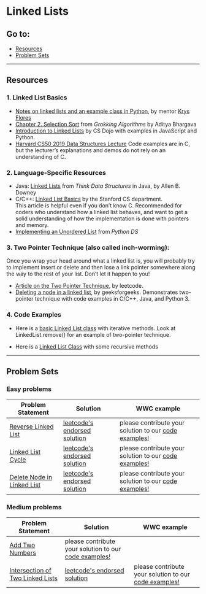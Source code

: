 # Linked Lists

## Go to:
 * [Resources](#resources)
 * [Problem Sets](#problem-sets)

___

## Resources

### 1. Linked List Basics
* [Notes on linked lists and an example class in Python](https://github.com/rogue0137/practice/blob/master/data_structure_info/linked_lists/linked_lists.md), by mentor [Krys Flores](https://www.krysflores.com)
* [Chapter 2. Selection Sort](https://livebook.manning.com/book/grokking-algorithms/chapter-2/) from _Grokking Algorithms_ by Aditya Bhargava
* [Introduction to Linked Lists](https://m.youtube.com/watch?v=WwfhLC16bis) by CS Dojo with examples in JavaScript and Python.
* [Harvard CS50 2019 Data Structures Lecture](https://www.youtube.com/watch?v=4IrUAqYKjIA&list=PLhQjrBD2T381L3iZyDTxRwOBuUt6m1FnW&index=6&t=1823s)
Code examples are in C, but the lecturer’s explanations and demos do not rely on an understanding of C. 

### 2. Language-Specific Resources
* Java: [Linked Lists](http://greenteapress.com/thinkdast/html/thinkdast005.html) from _Think Data Structures_ in Java, by Allen B. Downey
* C/C++: [Linked List Basics](http://cslibrary.stanford.edu/103/LinkedListBasics.pdf) by the Stanford CS department.  
This article is helpful even if you don’t know C. Recommended for coders who understand how a linked list behaves, and want to get a solid understanding of how the implementation is done with pointers and memory. 
* [Implementing an Unordered List](https://runestone.academy/runestone/books/published/pythonds/BasicDS/ImplementinganUnorderedListLinkedLists.html) from _Python DS_

### 3. Two Pointer Technique (also called inch-worming):
Once you wrap your head around what a linked list is, you will probably try to implement insert or delete and then lose a link pointer somewhere along the way to the rest of your list. 
Don’t let it happen to you!  
* [Article on the Two Pointer Technique](https://leetcode.com/articles/two-pointer-technique/#), by leetcode.  
* [Deleting a node in a linked list](https://www.geeksforgeeks.org/linked-list-set-3-deleting-node/), by geeksforgeeks. Demonstrates two-pointer technique with code examples in C/C++, Java, and Python 3. 

### 4. Code Examples
* Here is a [basic Linked List class](https://github.com/elaguerta/wwcsf-algos/blob/master/code-examples/LinkedLists/LinkedList.py) with iterative methods. Look at LinkedList.remove() for an example of two-pointer technique. 

* Here is a [Linked List Class](https://github.com/elaguerta/wwcsf-algos/blob/master/code-examples/LinkedLists/LinkedListRecursive.py) with some recursive methods
___

## Problem Sets

### Easy problems
Problem Statement | Solution | WWC example
--- | --- | ---
[Reverse Linked List](https://leetcode.com/problems/reverse-linked-list/) | [leetcode's endorsed solution](https://leetcode.com/explore/interview/card/top-interview-questions-easy/93/linked-list/560/) | please contribute your solution to our [code examples!](https://github.com/elaguerta/wwcsf-algos/tree/master/code-examples/LinkedLists)
[Linked List Cycle](https://leetcode.com/problems/linked-list-cycle/) | [leetcode's endorsed solution](https://leetcode.com/articles/linked-list-cycle/) | please contribute your solution to our [code examples!](https://github.com/elaguerta/wwcsf-algos/tree/master/code-examples/LinkedLists)
[Delete Node in Linked List](https://leetcode.com/problems/delete-node-in-a-linked-list/) | [leetcode's endorsed solution](https://leetcode.com/articles/delete-node-linked-list/#) | please contribute your solution to our [code examples!](https://github.com/elaguerta/wwcsf-algos/tree/master/code-examples/LinkedLists)

### Medium problems
Problem Statement | Solution | WWC example
--- | --- | ---
[Add Two Numbers](https://leetcode.com/problems/add-two-numbers/) | please contribute your solution to our [code examples!](https://github.com/elaguerta/wwcsf-algos/tree/master/code-examples/LinkedLists)
[Intersection of Two Linked Lists](https://leetcode.com/problems/intersection-of-two-linked-lists/) | [leetcode's endorsed solution](https://leetcode.com/articles/intersection-of-two-linked-lists/#) | please contribute your solution to our [code examples!](https://github.com/elaguerta/wwcsf-algos/tree/master/code-examples/LinkedLists)